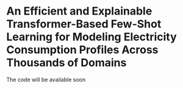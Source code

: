 # An Efficient and Explainable Transformer-Based Few-Shot Learning for Modeling Electricity Consumption Profiles Across Thousands of Domains
The code will be available soon
